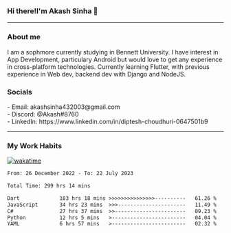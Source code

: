 <h3>Hi there!I'm Akash Sinha 👋</h3>

--- 

<h3>About me</h3>
I am a sophmore currently studying in Bennett University. I have interest in App Development, particulary Android but would love to get any experience in cross-platform technologies. Currently learning Flutter, with previous experience in Web dev, backend dev with Django and NodeJS.

<h3>Socials</h3>
 - Email: akashsinha432003@gmail.com<br>
 - Discord: @Akash#8760<br>
 - LinkedIn: https://www.linkedin.com/in/diptesh-choudhuri-0647501b9<br>


---

<h3>My Work Habits</h3>

[![wakatime](https://wakatime.com/badge/user/938b2951-49cf-4810-9b9e-c17cde3d3343.svg)](https://wakatime.com/@938b2951-49cf-4810-9b9e-c17cde3d3343)

<!--START_SECTION:waka-->

```txt
From: 26 December 2022 - To: 22 July 2023

Total Time: 299 hrs 14 mins

Dart             183 hrs 18 mins >>>>>>>>>>>>>>>----------   61.26 %
JavaScript       34 hrs 23 mins  >>>----------------------   11.49 %
C#               27 hrs 37 mins  >>-----------------------   09.23 %
Python           12 hrs 5 mins   >------------------------   04.04 %
YAML             6 hrs 57 mins   >------------------------   02.32 %
```

<!--END_SECTION:waka-->

